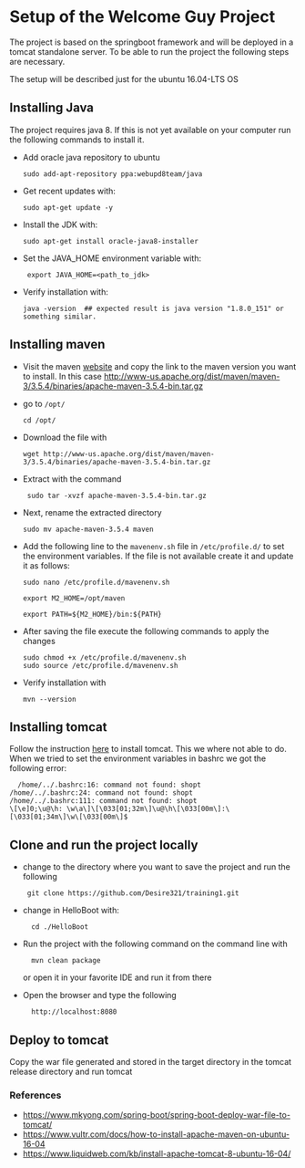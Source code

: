 # Setup of the Welcome Guy Project

The project is based on the springboot framework and will be deployed in a tomcat standalone server.
To be able to run the project the following steps are necessary.

The setup will be described just for the ubuntu 16.04-LTS OS

## Installing Java

The project requires java 8. If this is not yet available on your computer run the following commands to install it.

  - Add oracle java repository to ubuntu
  
        sudo add-apt-repository ppa:webupd8team/java
        
  - Get recent updates with:
  
        sudo apt-get update -y
        
  - Install the JDK with: 
    
        sudo apt-get install oracle-java8-installer
        
  - Set the JAVA_HOME environment variable with:
  
         export JAVA_HOME=<path_to_jdk>
   
  - Verify installation with:
        
        java -version  ## expected result is java version "1.8.0_151" or something similar.

## Installing maven
  
  - Visit the maven [website](https://maven.apache.org/download.cgi) and copy the link to the maven version you want to install. In this case http://www-us.apache.org/dist/maven/maven-3/3.5.4/binaries/apache-maven-3.5.4-bin.tar.gz
  
  - go to `/opt/`
  
        cd /opt/
  - Download the file with 
  
        wget http://www-us.apache.org/dist/maven/maven-3/3.5.4/binaries/apache-maven-3.5.4-bin.tar.gz
        
  - Extract with the command 
  
         sudo tar -xvzf apache-maven-3.5.4-bin.tar.gz
         
  - Next, rename the extracted directory
  
        sudo mv apache-maven-3.5.4 maven
        
  - Add the following line to the `mavenenv.sh` file in `/etc/profile.d/` to set the environment variables. If the file is not available create it and update it as follows:
  
        sudo nano /etc/profile.d/mavenenv.sh
        
        export M2_HOME=/opt/maven
        
        export PATH=${M2_HOME}/bin:${PATH}
  
  - After saving the file execute the following commands to apply the changes
  
        sudo chmod +x /etc/profile.d/mavenenv.sh
        sudo source /etc/profile.d/mavenenv.sh
  - Verify installation with
  
        mvn --version  


## Installing tomcat

Follow the instruction [here](https://www.liquidweb.com/kb/install-apache-tomcat-8-ubuntu-16-04/) to install tomcat. This we where not able to do. When we tried to set the environment variables in bashrc we got the following error: 
      
      /home/../.bashrc:16: command not found: shopt
    /home/../.bashrc:24: command not found: shopt
    /home/../.bashrc:111: command not found: shopt
    \[\e]0;\u@\h: \w\a\]\[\033[01;32m\]\u@\h\[\033[00m\]:\[\033[01;34m\]\w\[\033[00m\]$ 

## Clone and run the project locally 

-  change to the directory where you want to save the project and run the following

        git clone https://github.com/Desire321/training1.git

- change in HelloBoot with:

        cd ./HelloBoot
        
- Run the project with the following command on the command line with

        mvn clean package
        
  or open it in your favorite IDE and run it from there
  
- Open the browser and type the following

        http://localhost:8080
        
## Deploy to tomcat

Copy the war file generated and stored in the target directory in the tomcat release directory and run tomcat




### References

- https://www.mkyong.com/spring-boot/spring-boot-deploy-war-file-to-tomcat/
- https://www.vultr.com/docs/how-to-install-apache-maven-on-ubuntu-16-04
- https://www.liquidweb.com/kb/install-apache-tomcat-8-ubuntu-16-04/ 
